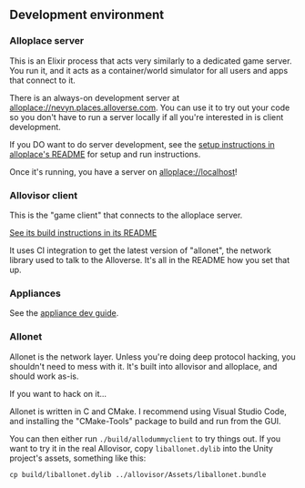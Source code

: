 ## Development environment

### Alloplace server

This is an Elixir process that acts very similarly to a dedicated game server.
You run it, and it acts as a container/world simulator for all users
and apps that connect to it.

There is an always-on development server at [alloplace://nevyn.places.alloverse.com](alloplace://nevyn.places.alloverse.com).
You can use it to try out your code so you don't have to run a server locally if all
you're interested in is client development.

If you DO want to do server development, see the 
[setup instructions in alloplace's README](https://github.com/alloverse/alloplace#setup)
for setup and run instructions.

Once it's running, you have a server on [alloplace://localhost](alloplace://localhost)!

### Allovisor client

This is the "game client" that connects to the alloplace server.

[See its build instructions in its README](https://github.com/alloverse/allovisor#compiling-and-developing-allovisor)

It uses CI integration to get the latest version of "allonet", the network library used to
talk to the Alloverse. It's all in the README how you set that up.

### Appliances

See the [appliance dev guide](writing-apps).

### Allonet

Allonet is the network layer. Unless you're doing deep protocol hacking,
you shouldn't need to mess with it. It's built into allovisor and alloplace,
and should work as-is.

If you want to hack on it...

Allonet is written in C and CMake. I recommend using Visual Studio Code,
and installing the "CMake-Tools" package to build and run from the GUI.

You can then either run `./build/allodummyclient` to try things out.
If you want to try it in the real Allovisor, copy `liballonet.dylib` into
the Unity project's assets, something like this:

    cp build/liballonet.dylib ../allovisor/Assets/liballonet.bundle
